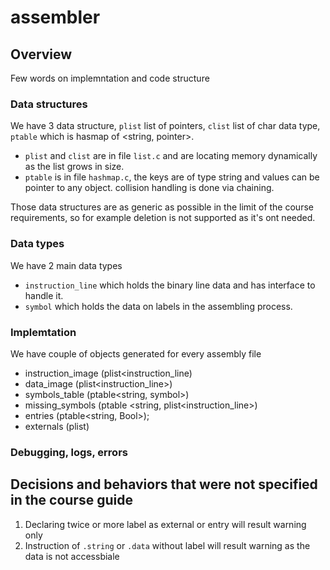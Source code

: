 # assembler
## Overview
Few words on implemntation and code structure
### Data structures
We have 3 data structure, `plist` list of pointers, `clist` list of char data type, `ptable` which is hasmap of <string, pointer>.
- `plist` and `clist` are in file `list.c` and are locating memory dynamically as the list grows in size.
- `ptable` is in file `hashmap.c`, the keys are of type string and values can be pointer to any object. collision handling is done via chaining.

Those data structures are as generic as possible in the limit of the course requirements, so for example deletion is not supported as it's ont needed.
### Data types 
We have 2 main data types
- `instruction_line` which holds the binary line data and has interface to handle it.
- `symbol` which holds the data on labels in the assembling process.
### Implemtation
We have couple of objects generated for every assembly file 
- instruction_image (plist<instruction_line)
- data_image (plist<instruction_line>)
- symbols_table (ptable<string, symbol>)
- missing_symbols (ptable <string, plist<instruction_line>)
- entries (ptable<string, Bool>);
- externals (plist<string>)

### Debugging, logs, errors

## Decisions and behaviors that were not specified in the course guide
1. Declaring twice or more label as external or entry will result warning only
2. Instruction of `.string` or `.data` without label will result warning as the data is not accessbiale
